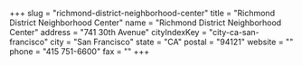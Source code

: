 +++
slug = "richmond-district-neighborhood-center"
title = "Richmond District Neighborhood Center"
name = "Richmond District Neighborhood Center"
address = "741  30th Avenue"
cityIndexKey = "city-ca-san-francisco"
city = "San Francisco"
state = "CA"
postal = "94121"
website = ""
phone = "415 751-6600"
fax = ""
+++
